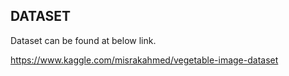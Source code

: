 ## DATASET

Dataset can be found at below link.

https://www.kaggle.com/misrakahmed/vegetable-image-dataset

